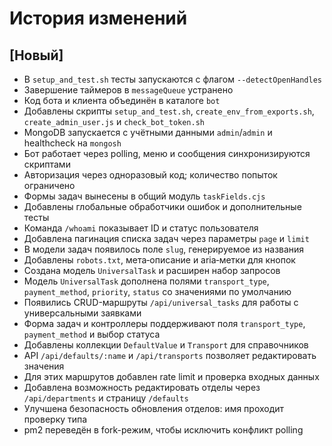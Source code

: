 <!-- Назначение файла: список основных изменений. -->

# История изменений

## [Новый]
- В `setup_and_test.sh` тесты запускаются с флагом `--detectOpenHandles`
- Завершение таймеров в `messageQueue` устранено
- Код бота и клиента объединён в каталоге `bot`
- Добавлены скрипты `setup_and_test.sh`, `create_env_from_exports.sh`, `create_admin_user.js` и `check_bot_token.sh`
- MongoDB запускается с учётными данными `admin`/`admin` и healthcheck на `mongosh`
- Бот работает через polling, меню и сообщения синхронизируются скриптами
- Авторизация через одноразовый код; количество попыток ограничено
- Формы задач вынесены в общий модуль `taskFields.cjs`
- Добавлены глобальные обработчики ошибок и дополнительные тесты
- Команда `/whoami` показывает ID и статус пользователя
- Добавлена пагинация списка задач через параметры `page` и `limit`
- В модели задач появилось поле `slug`, генерируемое из названия
- Добавлены `robots.txt`, мета‑описание и aria‑метки для кнопок
- Создана модель `UniversalTask` и расширен набор запросов
- Модель `UniversalTask` дополнена полями `transport_type`, `payment_method`,
  `priority`, `status` со значениями по умолчанию
- Появились CRUD-маршруты `/api/universal_tasks` для работы с универсальными
  заявками
- Форма задач и контроллеры поддерживают поля `transport_type`,
  `payment_method` и выбор статуса
- Добавлены коллекции `DefaultValue` и `Transport` для справочников
- API `/api/defaults/:name` и `/api/transports` позволяет редактировать значения
- Для этих маршрутов добавлен rate limit и проверка входных данных
- Добавлена возможность редактировать отделы через `/api/departments` и страницу `/defaults`
- Улучшена безопасность обновления отделов: имя проходит проверку типа
- pm2 переведён в fork-режим, чтобы исключить конфликт polling

